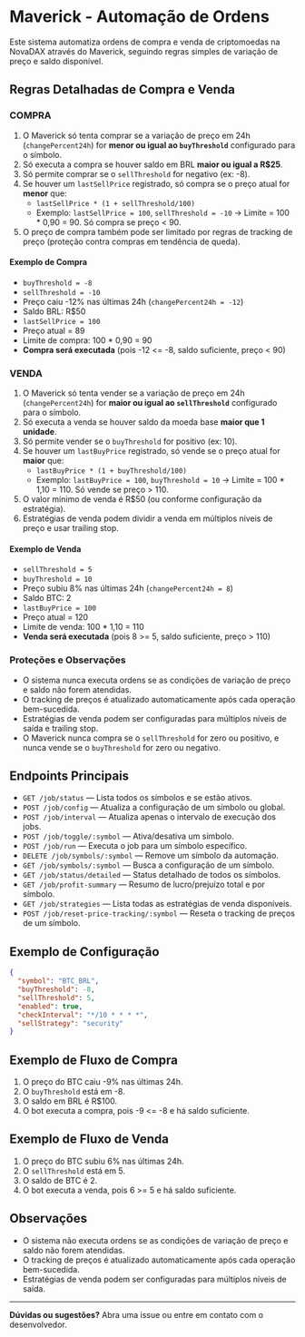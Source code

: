 # Maverick - Automação de Ordens

Este sistema automatiza ordens de compra e venda de criptomoedas na NovaDAX através do Maverick, seguindo regras simples de variação de preço e saldo disponível.

## Regras Detalhadas de Compra e Venda

### COMPRA
1. O Maverick só tenta comprar se a variação de preço em 24h (`changePercent24h`) for **menor ou igual ao `buyThreshold`** configurado para o símbolo.
2. Só executa a compra se houver saldo em BRL **maior ou igual a R$25**.
3. Só permite comprar se o `sellThreshold` for negativo (ex: -8).
4. Se houver um `lastSellPrice` registrado, só compra se o preço atual for **menor** que:
   - `lastSellPrice * (1 + sellThreshold/100)`
   - Exemplo: `lastSellPrice = 100`, `sellThreshold = -10` → Limite = 100 * 0,90 = 90. Só compra se preço < 90.
5. O preço de compra também pode ser limitado por regras de tracking de preço (proteção contra compras em tendência de queda).

#### Exemplo de Compra
- `buyThreshold = -8`
- `sellThreshold = -10`
- Preço caiu -12% nas últimas 24h (`changePercent24h = -12`)
- Saldo BRL: R$50
- `lastSellPrice = 100`
- Preço atual = 89
- Limite de compra: 100 * 0,90 = 90
- **Compra será executada** (pois -12 <= -8, saldo suficiente, preço < 90)

### VENDA
1. O Maverick só tenta vender se a variação de preço em 24h (`changePercent24h`) for **maior ou igual ao `sellThreshold`** configurado para o símbolo.
2. Só executa a venda se houver saldo da moeda base **maior que 1 unidade**.
3. Só permite vender se o `buyThreshold` for positivo (ex: 10).
4. Se houver um `lastBuyPrice` registrado, só vende se o preço atual for **maior** que:
   - `lastBuyPrice * (1 + buyThreshold/100)`
   - Exemplo: `lastBuyPrice = 100`, `buyThreshold = 10` → Limite = 100 * 1,10 = 110. Só vende se preço > 110.
5. O valor mínimo de venda é R$50 (ou conforme configuração da estratégia).
6. Estratégias de venda podem dividir a venda em múltiplos níveis de preço e usar trailing stop.

#### Exemplo de Venda
- `sellThreshold = 5`
- `buyThreshold = 10`
- Preço subiu 8% nas últimas 24h (`changePercent24h = 8`)
- Saldo BTC: 2
- `lastBuyPrice = 100`
- Preço atual = 120
- Limite de venda: 100 * 1,10 = 110
- **Venda será executada** (pois 8 >= 5, saldo suficiente, preço > 110)

### Proteções e Observações
- O sistema nunca executa ordens se as condições de variação de preço e saldo não forem atendidas.
- O tracking de preços é atualizado automaticamente após cada operação bem-sucedida.
- Estratégias de venda podem ser configuradas para múltiplos níveis de saída e trailing stop.
- O Maverick nunca compra se o `sellThreshold` for zero ou positivo, e nunca vende se o `buyThreshold` for zero ou negativo.

## Endpoints Principais

- `GET /job/status` — Lista todos os símbolos e se estão ativos.
- `POST /job/config` — Atualiza a configuração de um símbolo ou global.
- `POST /job/interval` — Atualiza apenas o intervalo de execução dos jobs.
- `POST /job/toggle/:symbol` — Ativa/desativa um símbolo.
- `POST /job/run` — Executa o job para um símbolo específico.
- `DELETE /job/symbols/:symbol` — Remove um símbolo da automação.
- `GET /job/symbols/:symbol` — Busca a configuração de um símbolo.
- `GET /job/status/detailed` — Status detalhado de todos os símbolos.
- `GET /job/profit-summary` — Resumo de lucro/prejuízo total e por símbolo.
- `GET /job/strategies` — Lista todas as estratégias de venda disponíveis.
- `POST /job/reset-price-tracking/:symbol` — Reseta o tracking de preços de um símbolo.

## Exemplo de Configuração

```json
{
  "symbol": "BTC_BRL",
  "buyThreshold": -8,
  "sellThreshold": 5,
  "enabled": true,
  "checkInterval": "*/10 * * * *",
  "sellStrategy": "security"
}
```

## Exemplo de Fluxo de Compra
1. O preço do BTC caiu -9% nas últimas 24h.
2. O `buyThreshold` está em -8.
3. O saldo em BRL é R$100.
4. O bot executa a compra, pois -9 <= -8 e há saldo suficiente.

## Exemplo de Fluxo de Venda
1. O preço do BTC subiu 6% nas últimas 24h.
2. O `sellThreshold` está em 5.
3. O saldo de BTC é 2.
4. O bot executa a venda, pois 6 >= 5 e há saldo suficiente.

## Observações
- O sistema não executa ordens se as condições de variação de preço e saldo não forem atendidas.
- O tracking de preços é atualizado automaticamente após cada operação bem-sucedida.
- Estratégias de venda podem ser configuradas para múltiplos níveis de saída.

---

**Dúvidas ou sugestões?**
Abra uma issue ou entre em contato com o desenvolvedor. 